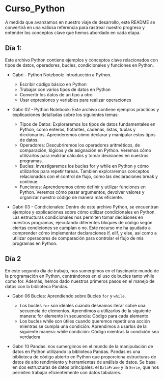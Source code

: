 # Curso_Python
A medida que avanzamos en nuestro viaje de desarrollo, este README se convertirá en una valiosa referencia para rastrear nuestro progreso y entender los conceptos clave que hemos abordado en cada etapa.
## Día 1: 
Este archivo Python contiene ejemplos y conceptos clave relacionados con tipos de datos, operadores, bucles, condicionales y funciones en Python.

  - Gabri - Python Notebook: introducción a Python.
      - Escribir código básico en Python
      - Trabajar con varios tipos de datos en Python
      - Convertir los datos de un tipo a otro
      - Usar expresiones y variables para realizar operaciones
      
  - Gabri 02 - Python Notebook: Este archivo contiene ejemplos prácticos y explicaciones detalladas sobre los siguientes temas:
      - Tipos de Datos: Exploraremos los tipos de datos fundamentales en Python, como enteros, flotantes, cadenas, listas, tuplas y               diccionarios. Aprenderemos cómo declarar y manipular estos tipos de datos.
      - Operadores: Descubriremos los operadores aritméticos, de comparación, lógicos y de asignación en Python. Veremos cómo utilizarlos         para realizar cálculos y tomar decisiones en nuestros programas.
      - Bucles: Investigaremos los bucles for y while en Python y cómo utilizarlos para repetir tareas. También exploraremos conceptos            relacionados con el control de flujo, como las declaraciones break y continue.
      - Funciones: Aprenderemos cómo definir y utilizar funciones en Python. Veremos cómo pasar argumentos, devolver valores y organizar          nuestro código de manera más eficiente.
  
  - Gabri 03 - Condicionales: Dentro de este archivo Python, se encuentran ejemplos y explicaciones sobre cómo utilizar condicionales en Python. Las estructuras condicionales nos permiten tomar decisiones en nuestros programas, ejecutando diferentes bloques de código según ciertas condiciones se cumplan o no. Este recurso me ha ayudado a comprender cómo implementar declaraciones if, elif, y else, así como a utilizar operadores de comparación para
controlar el flujo de mis programas en Python.

## Día 2
En este segundo día de trabajo, nos sumergimos en el fascinante mundo de la programación en Python, centrándonos en el uso de bucles tanto while como for. Además, hemos dado nuestros primeros pasos en el manejo de datos con la biblioteca Pandas.

  - Gabri 06 Bucles: Aprendiendo sobre Bucles `for` y `while`.
    -   Los bucles `for` son ideales cuando deseamos iterar sobre una secuencia de elementos. Aprendimos a utilizarlos de la siguiente             manera:
         for elemento in secuencia:
            Código para cada elemento
    -   Los bucles while son útiles cuando queremos repetir una acción mientras se cumpla una condición. Aprendimos a usarlos de la                 siguiente manera:
          while condición:
             Código mientras la condición sea verdadera
    
  - Gabri 10 Pandas: nos sumergimos en el mundo de la manipulación de datos en Python utilizando la biblioteca Pandas. Pandas es una biblioteca de código abierto en Python que proporciona estructuras de datos de alto rendimiento y herramientas de análisis de datos. Se basa en dos estructuras de datos principales: el `DataFrame` y la `Serie`, que nos permiten trabajar eficientemente con datos tabulares.

